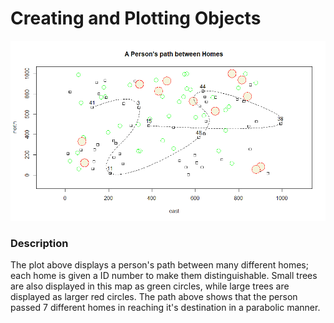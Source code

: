 # Creating and Plotting Objects
<img src="creating_objects_plot.png"  />

### Description
The plot above displays a person's path between many different homes; each home is given a ID number to make them distinguishable. Small trees are also displayed in this map as green circles, while large trees are displayed as larger red circles. The path above shows that the person passed 7 different homes in reaching it's destination in a parabolic manner. 
